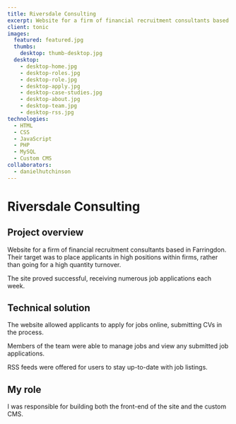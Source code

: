 ```yaml
---
title: Riversdale Consulting
excerpt: Website for a firm of financial recruitment consultants based in Farringdon
client: tonic
images:
  featured: featured.jpg
  thumbs:
    desktop: thumb-desktop.jpg
  desktop:
    - desktop-home.jpg
    - desktop-roles.jpg
    - desktop-role.jpg
    - desktop-apply.jpg
    - desktop-case-studies.jpg
    - desktop-about.jpg
    - desktop-team.jpg
    - desktop-rss.jpg
technologies:
  - HTML
  - CSS
  - JavaScript
  - PHP
  - MySQL
  - Custom CMS
collaborators:
  - danielhutchinson
---
```


# Riversdale Consulting

## Project overview

Website for a firm of financial recruitment consultants based in Farringdon. Their target was to place applicants in high positions within firms, rather than going for a high quantity turnover.

The site proved successful, receiving numerous job applications each week.

## Technical solution

The website allowed applicants to apply for jobs online, submitting CVs in the process.

Members of the team were able to manage jobs and view any submitted job applications.

RSS feeds were offered for users to stay up-to-date with job listings.

## My role

I was responsible for building both the front-end of the site and the custom CMS.
